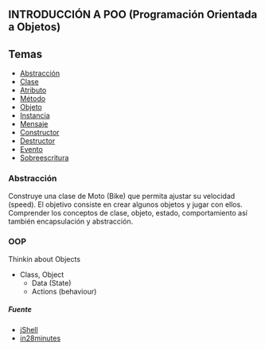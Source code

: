 ## INTRODUCCIÓN A POO (Programación Orientada a Objetos)

## Temas

* [Abstracción](#abstracción)
* [Clase](#clase)
* [Atributo](#atributo)
* [Método](#método)
* [Objeto](#objeto)
* [Instancia](#instancia)
* [Mensaje](#mensaje)
* [Constructor](#constructor)
* [Destructor](#destructor)
* [Evento](#evento)
* [Sobreescritura](#sobreescritura)

### Abstracción

Construye una clase de Moto (Bike) que permita ajustar su velocidad (speed).
El objetivo consiste en crear algunos objetos y jugar con ellos. Comprender los conceptos de clase, objeto, estado, comportamiento así también encapsulación y abstracción. 

### OOP
Thinkin about Objects
- Class, Object
    - Data (State)
    - Actions (behaviour)

##### Fuente

* [jShell](https://www.adictosaltrabajo.com/2016/03/23/jshell-una-consola-repl-como-novedad-en-java-9/)
* [in28minutes](https://github.com/in28minutes/java-a-course-for-beginners)
